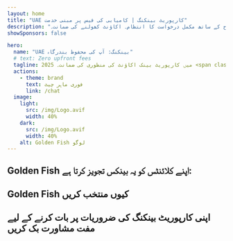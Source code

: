 ```yaml
---
layout: home
title: "UAE کارپوریٹ بینکنگ | کامیابی کی فیس پر مبنی خدمت"
description: "پریمیم ملٹی کرنسی کارپوریٹ اکاؤنٹس صفر پیشگی فیس کے ساتھ - صرف منظوری کے بعد ادائیگی۔ 96% کامیابی کی شرح کے ساتھ مکمل درخواست کا انتظام۔ اکاؤنٹ کھولنے کی ضمانت۔"
showSponsors: false

hero:
  name: "UAE بینکنگ: آپ کی محفوظ بندرگاہ"
  # text: Zero upfront fees
  tagline: 2025 میں کارپوریٹ بینک اکاؤنٹ کی منظوری کی ضمانت۔ <span class="hl">صفر پیشگی فیس</span> - صرف منظوری کے بعد ادائیگی۔ 96% کامیابی کی شرح۔
  actions:
    - theme: brand
      text: فوری ماہر چیٹ
      link: /chat
  image:
    light:
      src: /img/Logo.avif
      width: 40%
    dark:
      src: /img/Logo.avif
      width: 40%
    alt: Golden Fish لوگو
---
```


<FeatureCards :features="[
  {
    title: 'اکاؤنٹ کی منظوری کی ضمانت',
    bullet: '✓',
    items: [
      'پہلے اکاؤنٹ کی منظوری کے لیے دو ماہ کی ضمانت',
      'دوسرے اکاؤنٹ کے لیے تین ماہ کی ضمانت',
      'معیاری کاروباری منصوبے کی تیاری',
      'جامع due diligence سپورٹ',
      'براہ راست بینک کمیونیکیشن کی حکمت عملی',
      'مکمل بینکنگ پیکج سیٹ اپ'
    ],
    linkText: 'مزید جانیں',
    link: '../../corporate-banking-services/guaranteed-account-approvals',
    icon: {
      light: '/video/iStock-2186765808.mp4',
      dark: '/video/iStock-2166377244.mp4',
      alt: 'بینکنگ کی ضروریات',
    }
  },
]" />

<FeatureCards :features="[
  {
    title: 'زیادہ خطرے والے کاروبار کے لیے UAE بینک اکاؤنٹس',
    items: [
      'enhanced due diligence (EDD) پر ماہرانہ رہنمائی',
      'لین دین کی نگرانی اور خطرے کا انتظام', 
      'compliance پالیسیوں اور طریقہ کار کا سیٹ اپ',
      'بینک تعلقات کا انتظام',
      'باقاعدہ compliance اپڈیٹس اور آڈٹس',
      'اکاؤنٹ کی سیکیورٹی کے لیے ہنگامی منصوبہ بندی'
    ],
    linkText: 'مزید جانیں',
    link: '../../corporate-banking-services/UAE-Bank-Accounts-for-High-Risk-Business',
    icon: {
      light: '/img/iStock-1333000394.avif',
      dark: '/img/iStock-584576538.avif',
      alt: 'بینکنگ خدمات',
    }
  },
  {
    title: 'compliance میں رہیں: اپنے UAE کاروبار کو محفوظ رکھیں',
    items: [
      'ممکنہ خطرات کی شناخت کے لیے باقاعدہ compliance آڈٹس',
      'حکومتی منظوریوں کے لیے مکمل PRO خدمات',
      'لائسنس کی تجدید کا انتظام اور الرٹس',
      'بینکنگ مشاورت اور اکاؤنٹ کی دیکھ بھال',
      'VAT اور ESR compliance سپورٹ',
      'ملازم ویزا اور لیبر قانون compliance',
      'ریگولیٹری اپڈیٹس پر تربیتی ورکشاپس'
    ],
    linkText: 'مزید جانیں',
    link: '../../company-registration/Protect-Your-Business',
    icon: {
      light: '/img/iStock-1382278859.jpg',
      dark: '/img/iStock-1867623684.jpg',
      alt: 'بینکنگ خدمات',
    }
  },
  {
    title: 'UAE کارپوریٹ بینکنگ کے فوائد',
    items: [
      'Moody\'s کی **Aa2** ریٹنگ کے ساتھ مضبوط بینکنگ سسٹم',
      '**1980 سے مقررہ USD ایکسچینج ریٹ**',
      'سرمائے کی نقل و حرکت پر کوئی پابندی نہیں',
      'US$184 بلین سے زیادہ غیر ملکی ذخائر',
      'سیاسی اور اقتصادی استحکام',
      'حکومت کی حمایت یافتہ بینکنگ سسٹم',
      'عالمی معیار کی ڈیجیٹل بینکنگ'
    ],
    linkText: 'مزید جانیں',
    link: '../../company-registration/banking',
    icon: {
      light: '/img/iStock-1032707788.jpg',
      dark: '/img/iStock-1152367067.avif',
      alt: 'بینکنگ کا عمل',
    }
  }
]" />

## Golden Fish اپنے کلائنٹس کو یہ بینکس تجویز کرتا ہے:

<!--@include: /../../include/recommended-banks.md-->

## Golden Fish کیوں منتخب کریں

<BenefitsList :features="[
  {
    icon: '🏢',
    title: 'مقامی UAE مہارت',
    text: 'دبئی میں مخصوص ماہرین عمل کے ہر قدم میں ماہرانہ رہنمائی فراہم کرتے ہیں۔'
  },
  {
    icon: '📊',
    title: 'ثابت شدہ کامیابی کی شرح',
    text: 'ہماری پریمیم پروسیسنگ کے ذریعے جاری کردہ سینکڑوں ویزا، بینک اکاؤنٹس، اور کمپنی رجسٹریشنز کے ساتھ 90% سے زیادہ منظوری کی شرح۔'
  },
  {
    icon: '💸',
    title: '**کامیابی پر مبنی فیس**',
    text: '[صرف منظوری کے بعد ادائیگی کریں](/uae-business/benefits/success-based-fees)۔ کوئی چھپی ہوئی لاگت کے بغیر مکمل شفافیت۔'
  },
]" />

## اپنی کارپوریٹ بینکنگ کی ضروریات پر بات کرنے کے لیے مفت مشاورت بک کریں

<ContactForm buttonText="ماہر سے بات کریں" />

